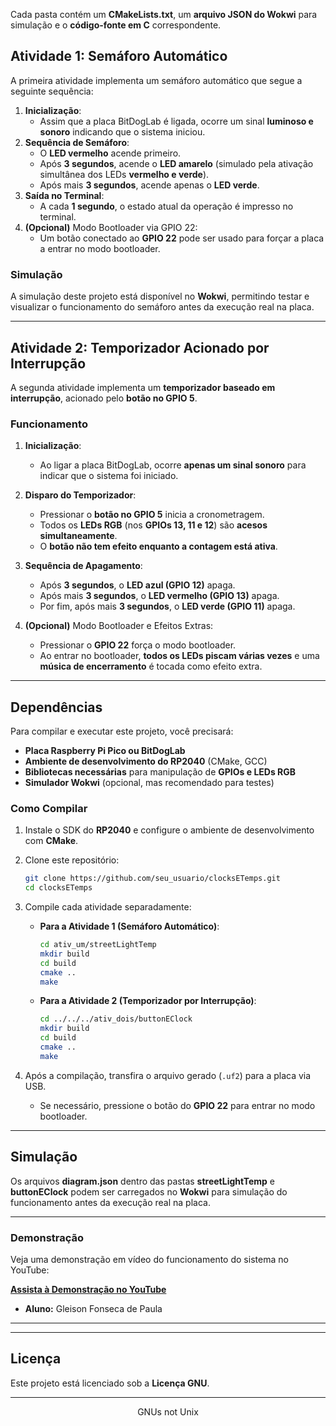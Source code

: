
Cada pasta contém um **CMakeLists.txt**, um **arquivo JSON do Wokwi** para simulação e o **código-fonte em C** correspondente.  

## Atividade 1: Semáforo Automático  

A primeira atividade implementa um semáforo automático que segue a seguinte sequência:  

1. **Inicialização**:  
   - Assim que a placa BitDogLab é ligada, ocorre um sinal **luminoso e sonoro** indicando que o sistema iniciou.  
2. **Sequência de Semáforo**:  
   - O **LED vermelho** acende primeiro.  
   - Após **3 segundos**, acende o **LED amarelo** (simulado pela ativação simultânea dos LEDs **vermelho e verde**).  
   - Após mais **3 segundos**, acende apenas o **LED verde**.  
3. **Saída no Terminal**:  
   - A cada **1 segundo**, o estado atual da operação é impresso no terminal.  
4. **(Opcional)** Modo Bootloader via GPIO 22:  
   - Um botão conectado ao **GPIO 22** pode ser usado para forçar a placa a entrar no modo bootloader.  

### Simulação  
A simulação deste projeto está disponível no **Wokwi**, permitindo testar e visualizar o funcionamento do semáforo antes da execução real na placa.  

---

## Atividade 2: Temporizador Acionado por Interrupção  

A segunda atividade implementa um **temporizador baseado em interrupção**, acionado pelo **botão no GPIO 5**.  

### Funcionamento  

1. **Inicialização**:  
   - Ao ligar a placa BitDogLab, ocorre **apenas um sinal sonoro** para indicar que o sistema foi iniciado.  
2. **Disparo do Temporizador**:  
   - Pressionar o **botão no GPIO 5** inicia a cronometragem.  
   - Todos os **LEDs RGB** (nos **GPIOs 13, 11 e 12**) são **acesos simultaneamente**.  
   - O **botão não tem efeito enquanto a contagem está ativa**.  
3. **Sequência de Apagamento**:  
   - Após **3 segundos**, o **LED azul (GPIO 12)** apaga.  
   - Após mais **3 segundos**, o **LED vermelho (GPIO 13)** apaga.  
   - Por fim, após mais **3 segundos**, o **LED verde (GPIO 11)** apaga.  

4. **(Opcional)** Modo Bootloader e Efeitos Extras:  
   - Pressionar o **GPIO 22** força o modo bootloader.  
   - Ao entrar no bootloader, **todos os LEDs piscam várias vezes** e uma **música de encerramento** é tocada como efeito extra.  

---

## Dependências  

Para compilar e executar este projeto, você precisará:  

- **Placa Raspberry Pi Pico ou BitDogLab**  
- **Ambiente de desenvolvimento do RP2040** (CMake, GCC)  
- **Bibliotecas necessárias** para manipulação de **GPIOs e LEDs RGB**  
- **Simulador Wokwi** (opcional, mas recomendado para testes)  

### Como Compilar  

1. Instale o SDK do **RP2040** e configure o ambiente de desenvolvimento com **CMake**.  
2. Clone este repositório:  

    ```bash
    git clone https://github.com/seu_usuario/clocksETemps.git
    cd clocksETemps
    ```

3. Compile cada atividade separadamente:  

    - **Para a Atividade 1 (Semáforo Automático)**:  

      ```bash
      cd ativ_um/streetLightTemp
      mkdir build
      cd build
      cmake ..
      make
      ```

    - **Para a Atividade 2 (Temporizador por Interrupção)**:  

      ```bash
      cd ../../../ativ_dois/buttonEClock
      mkdir build
      cd build
      cmake ..
      make
      ```

4. Após a compilação, transfira o arquivo gerado (`.uf2`) para a placa via USB.  
   - Se necessário, pressione o botão do **GPIO 22** para entrar no modo bootloader.  


---

## Simulação  

Os arquivos **diagram.json** dentro das pastas **streetLightTemp** e **buttonEClock** podem ser carregados no **Wokwi** para simulação do funcionamento antes da execução real na placa.  

---
### Demonstração

Veja uma demonstração em vídeo do funcionamento do sistema no YouTube:

[**Assista à Demonstração no YouTube**](https://youtube.com/live/7SHDxxW0SWs)

- **Aluno:** Gleison Fonseca de Paula

---
---
## Licença  

Este projeto está licenciado sob a **Licença GNU**.  

---

<div align="center">
    GNUs not Unix
</div>

